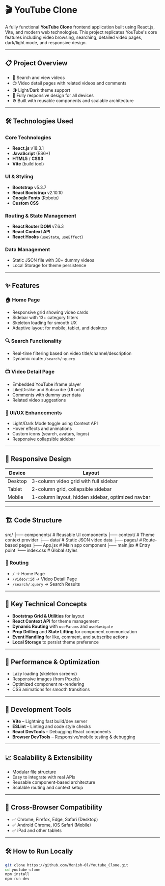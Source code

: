 # 🎬 YouTube Clone

A fully functional **YouTube Clone** frontend application built using React.js, Vite, and modern web technologies. This project replicates YouTube's core features including video browsing, searching, detailed video pages, dark/light mode, and responsive design.

---

## 📋 Project Overview

- 🔎 Search and view videos
- 📺 Video detail pages with related videos and comments
- 🌗 Light/Dark theme support
- 📱 Fully responsive design for all devices
- ⚙️ Built with reusable components and scalable architecture

---

## 🛠️ Technologies Used

### Core Technologies
- **React.js** v18.3.1
- **JavaScript** (ES6+)
- **HTML5** / **CSS3**
- **Vite** (build tool)

### UI & Styling
- **Bootstrap** v5.3.7
- **React Bootstrap** v2.10.10
- **Google Fonts** (Roboto)
- **Custom CSS**

### Routing & State Management
- **React Router DOM** v7.6.3
- **React Context API**
- **React Hooks** (`useState`, `useEffect`)

### Data Management
- Static JSON file with 30+ dummy videos
- Local Storage for theme persistence

---

## ✨ Features

### 🏠 Home Page
- Responsive grid showing video cards
- Sidebar with 13+ category filters
- Skeleton loading for smooth UX
- Adaptive layout for mobile, tablet, and desktop

### 🔍 Search Functionality
- Real-time filtering based on video title/channel/description
- Dynamic route: `/search/:query`

### 📺 Video Detail Page
- Embedded YouTube iframe player
- Like/Dislike and Subscribe (UI only)
- Comments with dummy user data
- Related video suggestions

### 🎨 UI/UX Enhancements
- Light/Dark Mode toggle using Context API
- Hover effects and animations
- Custom icons (search, avatars, logos)
- Responsive collapsible sidebar

---

## 📱 Responsive Design

| Device      | Layout                                           |
|-------------|--------------------------------------------------|
| Desktop     | 3-column video grid with full sidebar            |
| Tablet      | 2-column grid, collapsible sidebar               |
| Mobile      | 1-column layout, hidden sidebar, optimized navbar|

---

## 🏗️ Code Structure

src/
├── components/ # Reusable UI components
├── context/ # Theme context provider
├── data/ # Static JSON video data
├── pages/ # Route-based pages
├── App.jsx # Main app component
├── main.jsx # Entry point
└── index.css # Global styles


### 🔁 Routing
- `/` → Home Page
- `/video/:id` → Video Detail Page
- `/search/:query` → Search Results

---
## 🎯 Key Technical Concepts

- **Bootstrap Grid & Utilities** for layout  
- **React Context API** for theme management  
- **Dynamic Routing** with `useParams` and `useNavigate`  
- **Prop Drilling** and **State Lifting** for component communication  
- **Event Handling** for like, comment, and subscribe actions  
- **Local Storage** to persist theme preference  

---

## 🚀 Performance & Optimization

- Lazy loading (skeleton screens)  
- Responsive images (from Pexels)  
- Optimized component re-rendering  
- CSS animations for smooth transitions  

---

## 🔧 Development Tools

- **Vite** – Lightning fast build/dev server  
- **ESLint** – Linting and code style checks  
- **React DevTools** – Debugging React components  
- **Browser DevTools** – Responsive/mobile testing & debugging  

---

## 📈 Scalability & Extensibility

- Modular file structure  
- Easy to integrate with real APIs  
- Reusable component-based architecture  
- Scalable routing and context setup  

---

## 📱 Cross-Browser Compatibility

- ✅ Chrome, Firefox, Edge, Safari (Desktop)  
- ✅ Android Chrome, iOS Safari (Mobile)  
- ✅ iPad and other tablets  

---


## 🛠️ How to Run Locally

```bash
git clone https://github.com/Monish-0l/Youtube_Clone.git
cd youtube-clone
npm install
npm run dev

```
